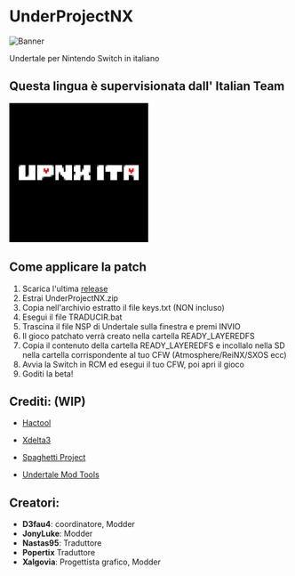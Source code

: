# UnderProjectNX

![Banner](/assets/Banner.png)

Undertale per Nintendo Switch in italiano

## Questa lingua è supervisionata dall' Italian Team

![UTNZ](/assets/UTNZ.png)

## Come applicare la patch
1. Scarica l'ultima [release](https://github.com/UnderProject/UnderProjectNX/releases)
2. Estrai UnderProjectNX.zip
3. Copia nell'archivio estratto il file keys.txt (NON incluso)
4. Esegui il file TRADUCIR.bat
5. Trascina il file NSP di Undertale sulla finestra e premi INVIO
6. Il gioco patchato verrà creato nella cartella READY_LAYEREDFS
7. Copia il contenuto della cartella READY_LAYEREDFS e incollalo nella SD nella cartella corrispondente al tuo CFW (Atmosphere/ReiNX/SXOS ecc)
8. Avvia la Switch in RCM ed esegui il tuo CFW, poi apri il gioco
9. Goditi la beta!


## Crediti: (WIP)
* [Hactool](https://github.com/SciresM/hactool)

* [Xdelta3](https://github.com/jmacd/xdelta)

* [Spaghetti Project](http://undertaleita.net/)

* [Undertale Mod Tools](https://github.com/krzys-h/UndertaleModTool)

## Creatori:
* **D3fau4**: coordinatore, Modder
* **JonyLuke**: Modder
* **Nastas95**: Traduttore
* **Popertix** Traduttore
* **Xalgovia**: Progettista grafico, Modder


